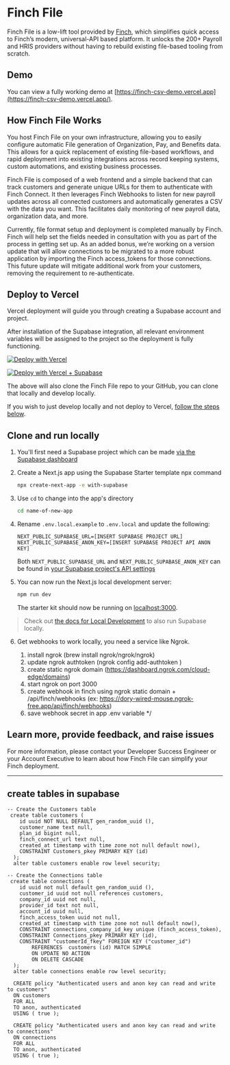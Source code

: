 # Finch File

Finch File is a low-lift tool provided by [Finch](https://tryfinch.com), which simplifies quick access to Finch’s modern, universal-API based platform. It unlocks the 200+ Payroll and HRIS providers without having to rebuild existing file-based tooling from scratch.

## Demo

You can view a fully working demo at [https://finch-csv-demo.vercel.app](https://finch-csv-demo.vercel.app/).

## How Finch File Works

You host Finch File on your own infrastructure, allowing you to easily configure automatic File generation of Organization, Pay, and Benefits data. This allows for a quick replacement of existing file-based workflows, and rapid deployment into existing integrations across record keeping systems, custom automations, and existing business processes.

Finch File is composed of a web frontend and a simple backend that can track customers and generate unique URLs for them to authenticate with Finch Connect. It then leverages Finch Webhooks to listen for new payroll updates across all connected customers and automatically generates a CSV with the data you want. This facilitates daily monitoring of new payroll data, organization data, and more.

Currently, file format setup and deployment is completed manually by Finch. Finch will help set the fields needed in consultation with you as part of the process in getting set up. As an added bonus, we’re working on a version update that will allow connections to be migrated to a more robust application by importing the Finch access_tokens for those connections. This future update will mitigate additional work from your customers, removing the requirement to re-authenticate.

## Deploy to Vercel

Vercel deployment will guide you through creating a Supabase account and project.

After installation of the Supabase integration, all relevant environment variables will be assigned to the project so the deployment is fully functioning.

[![Deploy with Vercel](https://vercel.com/button)](https://vercel.com/new/clone?repository-url=https%3A%2F%2Fgithub.com%2Ftylernix%2Ffinch-file&env=APP_NAME,SUPPORT_EMAIL,NEXT_PUBLIC_FINCH_CLIENT_ID,FINCH_CLIENT_ID,FINCH_CLIENT_SECRET,FINCH_WEBHOOK_SECRET,NEXT_PUBLIC_SUPABASE_URL,NEXT_PUBLIC_SUPABASE_ANON_KEY)

[![Deploy with Vercel + Supabase](https://vercel.com/button)](https://vercel.com/new/clone?repository-url=https%3A%2F%2Fgithub.com%2Ftylernix%2Ffinch-file&env=APP_NAME,SUPPORT_EMAIL,NEXT_PUBLIC_FINCH_CLIENT_ID,FINCH_CLIENT_ID,FINCH_CLIENT_SECRET,FINCH_WEBHOOK_SECRET&integration-ids=oac_VqOgBHqhEoFTPzGkPd7L0iH6)

The above will also clone the Finch File repo to your GitHub, you can clone that locally and develop locally.

If you wish to just develop locally and not deploy to Vercel, [follow the steps below](#clone-and-run-locally).

## Clone and run locally

1. You'll first need a Supabase project which can be made [via the Supabase dashboard](https://database.new)

2. Create a Next.js app using the Supabase Starter template npx command

   ```bash
   npx create-next-app -e with-supabase
   ```

3. Use `cd` to change into the app's directory

   ```bash
   cd name-of-new-app
   ```

4. Rename `.env.local.example` to `.env.local` and update the following:

   ```
   NEXT_PUBLIC_SUPABASE_URL=[INSERT SUPABASE PROJECT URL]
   NEXT_PUBLIC_SUPABASE_ANON_KEY=[INSERT SUPABASE PROJECT API ANON KEY]
   ```

   Both `NEXT_PUBLIC_SUPABASE_URL` and `NEXT_PUBLIC_SUPABASE_ANON_KEY` can be found in [your Supabase project's API settings](https://app.supabase.com/project/_/settings/api)

5. You can now run the Next.js local development server:

   ```bash
   npm run dev
   ```

   The starter kit should now be running on [localhost:3000](http://localhost:3000/).

> Check out [the docs for Local Development](https://supabase.com/docs/guides/getting-started/local-development) to also run Supabase locally.

6. Get webhooks to work locally, you need a service like Ngrok.
   
    1. install ngrok (brew install ngrok/ngrok/ngrok)
    2. update ngrok authtoken (ngrok config add-authtoken <TOKEN>)
    3. create static ngrok domain (https://dashboard.ngrok.com/cloud-edge/domains)
    4. start ngrok on port 3000
    5. create webhook in finch using ngrok static domain + /api/finch/webhooks (ex: https://dory-wired-mouse.ngrok-free.app/api/finch/webhooks)
    6. save webhook secret in app .env variable
    */

## Learn more, provide feedback, and raise issues

For more information, please contact your Developer Success Engineer or your Account Executive to learn about how Finch File can simplify your Finch deployment.

---

## create tables in supabase

```
-- Create the Customers table
 create table customers (
    id uuid NOT NULL DEFAULT gen_random_uuid (),
    customer_name text null,
    plan_id bigint null,
    finch_connect_url text null,
    created_at timestamp with time zone not null default now(),
    CONSTRAINT Customers_pkey PRIMARY KEY (id)
  );
  alter table customers enable row level security;

-- Create the Connections table
 create table connections (
    id uuid not null default gen_random_uuid (),
    customer_id uuid not null references customers,
    company_id uuid not null,
    provider_id text not null,
    account_id uuid null,
    finch_access_token uuid not null,
    created_at timestamp with time zone not null default now(),
    CONSTRAINT connections_company_id_key unique (finch_access_token),
    CONSTRAINT Connections_pkey PRIMARY KEY (id),
    CONSTRAINT "customerId_fkey" FOREIGN KEY ("customer_id")
        REFERENCES  customers (id) MATCH SIMPLE
        ON UPDATE NO ACTION
        ON DELETE CASCADE
  );
  alter table connections enable row level security;

  CREATE policy "Authenticated users and anon key can read and write to customers"
  ON customers 
  FOR ALL
  TO anon, authenticated
  USING ( true );

  CREATE policy "Authenticated users and anon key can read and write to connections"
  ON connections 
  FOR ALL
  TO anon, authenticated
  USING ( true );
```
